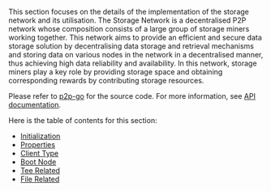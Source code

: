 This section focuses on the details of the implementation of the storage network and its utilisation. The Storage Network is a decentralised P2P network whose composition consists of a large group of storage miners working together. This network aims to provide an efficient and secure data storage solution by decentralising data storage and retrieval mechanisms and storing data on various nodes in the network in a decentralised manner, thus achieving high data reliability and availability. In this network, storage miners play a key role by providing storage space and obtaining corresponding rewards by contributing storage resources.

Please refer to [p2p-go](https://github.com/CESSProject/p2p-go) for the source code. For more information, see [API documentation](https://pkg.go.dev/github.com/CESSProject/p2p-go).

Here is the table of contents for this section:
- [Initialization](initialization.md)
- [Properties](properties.md)
- [Client Type](client_type.md)
- [Boot Node](boot_node.md)
- [Tee Related](tee_related.md)
- [File Related](file_related.md)